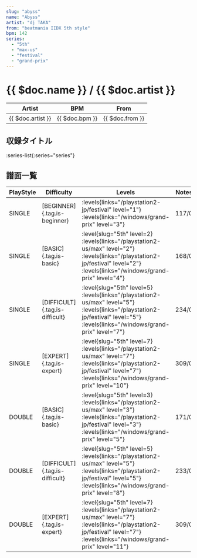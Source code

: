 ```yaml
---
slug: "abyss"
name: "Abyss"
artist: "dj TAKA"
from: "beatmania IIDX 5th style"
bpm: 142
series:
  - "5th"
  - "max-us"
  - "festival"
  - "grand-prix"
---
```


# {{ $doc.name }} / {{ $doc.artist }}

|Artist|BPM|From|
|------|---|----|
|{{ $doc.artist }}|{{ $doc.bpm }}|{{ $doc.from }}|

## 収録タイトル

:series-list{:series="series"}

## 譜面一覧

|PlayStyle|Difficulty|Levels|Notes|Movie|
|---------|----------|------|-----|-----|
|SINGLE|[BEGINNER]{.tag.is-beginner}|<div class="field is-grouped is-grouped-multiline"> :levels{links="/playstation2-jp/festival" level="1"}  :levels{links="/windows/grand-prix" level="3"}</div>|117/0||
|SINGLE|[BASIC]{.tag.is-basic}|<div class="field is-grouped is-grouped-multiline"> :level{slug="5th" level=2} :levels{links="/playstation2-us/max" level="2"} :levels{links="/playstation2-jp/festival" level="2"}  :levels{links="/windows/grand-prix" level="4"}</div>|168/0||
|SINGLE|[DIFFICULT]{.tag.is-difficult}|<div class="field is-grouped is-grouped-multiline"> :level{slug="5th" level=5} :levels{links="/playstation2-us/max" level="5"} :levels{links="/playstation2-jp/festival" level="5"}  :levels{links="/windows/grand-prix" level="7"}</div>|234/0||
|SINGLE|[EXPERT]{.tag.is-expert}|<div class="field is-grouped is-grouped-multiline"> :level{slug="5th" level=7} :levels{links="/playstation2-us/max" level="7"} :levels{links="/playstation2-jp/festival" level="7"}  :levels{links="/windows/grand-prix" level="10"}</div>|309/0||
|DOUBLE|[BASIC]{.tag.is-basic}|<div class="field is-grouped is-grouped-multiline"> :level{slug="5th" level=3} :levels{links="/playstation2-us/max" level="3"} :levels{links="/playstation2-jp/festival" level="3"}  :levels{links="/windows/grand-prix" level="5"}</div>|171/0||
|DOUBLE|[DIFFICULT]{.tag.is-difficult}|<div class="field is-grouped is-grouped-multiline"> :level{slug="5th" level=5} :levels{links="/playstation2-us/max" level="5"} :levels{links="/playstation2-jp/festival" level="5"}  :levels{links="/windows/grand-prix" level="8"}</div>|233/0||
|DOUBLE|[EXPERT]{.tag.is-expert}|<div class="field is-grouped is-grouped-multiline"> :level{slug="5th" level=7} :levels{links="/playstation2-us/max" level="7"} :levels{links="/playstation2-jp/festival" level="7"}  :levels{links="/windows/grand-prix" level="11"}</div>|309/0||
